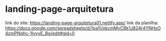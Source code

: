 # landing-page-arquitetura

link do site: https://landing-page-arquitetura01.netlify.app/
link da planilha: https://docs.google.com/spreadsheets/d/1pa1UxkcmMyCBk1J824r4YNHxO4zmPNqhc-1lvvyE_Bg/edit#gid=0
